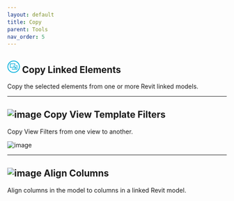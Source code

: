 ```yaml
---
layout: default
title: Copy
parent: Tools
nav_order: 5
---
```


## ![image](https://raw.githubusercontent.com/giobel/ReviTab/master/ReviTab/Resources/copyLinked.png) Copy Linked Elements 

Copy the selected elements from one or more Revit linked models.

---

## ![image](https://raw.githubusercontent.com/giobel/ReviTab/master/ReviTab/Resources/copyViewFilter.png) Copy View Template Filters

Copy View Filters from one view to another.

![image](https://user-images.githubusercontent.com/27025848/165200010-c236e585-9ce8-4677-be32-ada689586e0c.png)

---

## ![image](https://raw.githubusercontent.com/giobel/ReviTab/master/ReviTab/Resources/alignColumns.png) Align Columns

Align columns in the model to columns in a linked Revit model.